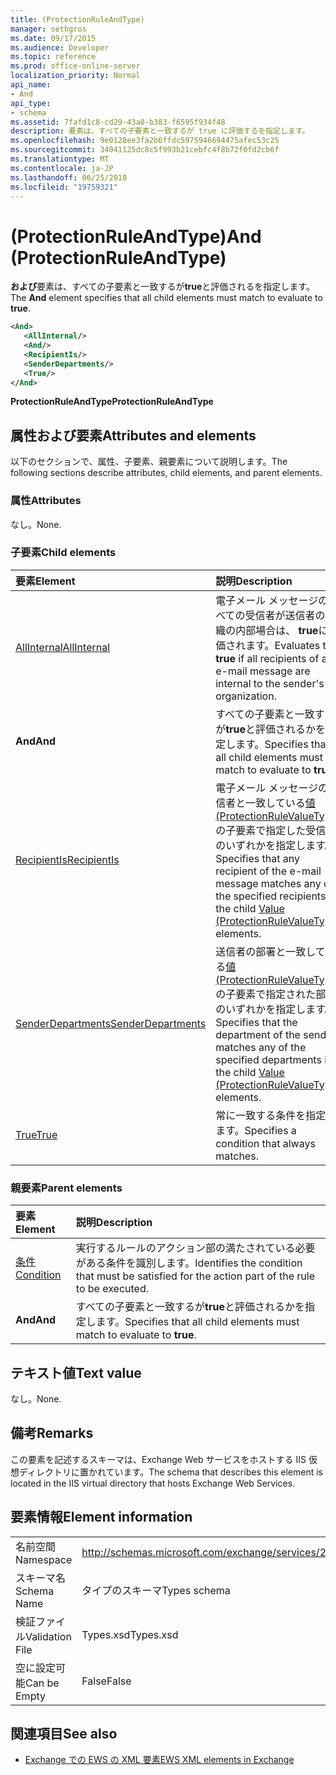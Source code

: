 ```yaml
---
title: (ProtectionRuleAndType)
manager: sethgros
ms.date: 09/17/2015
ms.audience: Developer
ms.topic: reference
ms.prod: office-online-server
localization_priority: Normal
api_name:
- And
api_type:
- schema
ms.assetid: 7fafd1c8-cd29-43a0-b383-f6595f934f48
description: 要素は、すべての子要素と一致するが true に評価するを指定します。
ms.openlocfilehash: 9e0128ee3fa2b6ffdc5975946694475afec53c25
ms.sourcegitcommit: 34041125dc8c5f993b21cebfc4f8b72f0fd2cb6f
ms.translationtype: MT
ms.contentlocale: ja-JP
ms.lasthandoff: 06/25/2018
ms.locfileid: "19759321"
---
```

# <a name="and-protectionruleandtype"></a><span data-ttu-id="91a4b-103">(ProtectionRuleAndType)</span><span class="sxs-lookup"><span data-stu-id="91a4b-103">And (ProtectionRuleAndType)</span></span>

<span data-ttu-id="91a4b-104">**および**要素は、すべての子要素と一致するが**true**と評価されるを指定します。</span><span class="sxs-lookup"><span data-stu-id="91a4b-104">The **And** element specifies that all child elements must match to evaluate to **true**.</span></span>
  
```xml
<And>
   <AllInternal/>
   <And/>
   <RecipientIs/>
   <SenderDepartments/>
   <True/>
</And>
```

 <span data-ttu-id="91a4b-105">**ProtectionRuleAndType**</span><span class="sxs-lookup"><span data-stu-id="91a4b-105">**ProtectionRuleAndType**</span></span>
## <a name="attributes-and-elements"></a><span data-ttu-id="91a4b-106">属性および要素</span><span class="sxs-lookup"><span data-stu-id="91a4b-106">Attributes and elements</span></span>

<span data-ttu-id="91a4b-107">以下のセクションで、属性、子要素、親要素について説明します。</span><span class="sxs-lookup"><span data-stu-id="91a4b-107">The following sections describe attributes, child elements, and parent elements.</span></span>
  
### <a name="attributes"></a><span data-ttu-id="91a4b-108">属性</span><span class="sxs-lookup"><span data-stu-id="91a4b-108">Attributes</span></span>

<span data-ttu-id="91a4b-109">なし。</span><span class="sxs-lookup"><span data-stu-id="91a4b-109">None.</span></span>
  
### <a name="child-elements"></a><span data-ttu-id="91a4b-110">子要素</span><span class="sxs-lookup"><span data-stu-id="91a4b-110">Child elements</span></span>

|<span data-ttu-id="91a4b-111">**要素**</span><span class="sxs-lookup"><span data-stu-id="91a4b-111">**Element**</span></span>|<span data-ttu-id="91a4b-112">**説明**</span><span class="sxs-lookup"><span data-stu-id="91a4b-112">**Description**</span></span>|
|:-----|:-----|
|[<span data-ttu-id="91a4b-113">AllInternal</span><span class="sxs-lookup"><span data-stu-id="91a4b-113">AllInternal</span></span>](allinternal.md) <br/> |<span data-ttu-id="91a4b-114">電子メール メッセージのすべての受信者が送信者の組織の内部場合は、 **true**に評価されます。</span><span class="sxs-lookup"><span data-stu-id="91a4b-114">Evaluates to **true** if all recipients of an e-mail message are internal to the sender's organization.</span></span>  <br/> |
|<span data-ttu-id="91a4b-115">**And**</span><span class="sxs-lookup"><span data-stu-id="91a4b-115">**And**</span></span> <br/> |<span data-ttu-id="91a4b-116">すべての子要素と一致するが**true**と評価されるかを指定します。</span><span class="sxs-lookup"><span data-stu-id="91a4b-116">Specifies that all child elements must match to evaluate to **true**.</span></span>  <br/> |
|[<span data-ttu-id="91a4b-117">RecipientIs</span><span class="sxs-lookup"><span data-stu-id="91a4b-117">RecipientIs</span></span>](recipientis.md) <br/> |<span data-ttu-id="91a4b-118">電子メール メッセージの受信者と一致している[値 (ProtectionRuleValueType)](value-protectionrulevaluetype.md)の子要素で指定した受信者のいずれかを指定します。</span><span class="sxs-lookup"><span data-stu-id="91a4b-118">Specifies that any recipient of the e-mail message matches any of the specified recipients in the child [Value (ProtectionRuleValueType)](value-protectionrulevaluetype.md) elements.</span></span>  <br/> |
|[<span data-ttu-id="91a4b-119">SenderDepartments</span><span class="sxs-lookup"><span data-stu-id="91a4b-119">SenderDepartments</span></span>](senderdepartments.md) <br/> |<span data-ttu-id="91a4b-120">送信者の部署と一致している[値 (ProtectionRuleValueType)](value-protectionrulevaluetype.md)の子要素で指定された部門のいずれかを指定します。</span><span class="sxs-lookup"><span data-stu-id="91a4b-120">Specifies that the department of the sender matches any of the specified departments in the child [Value (ProtectionRuleValueType)](value-protectionrulevaluetype.md) elements.</span></span>  <br/> |
|[<span data-ttu-id="91a4b-121">True</span><span class="sxs-lookup"><span data-stu-id="91a4b-121">True</span></span>](true.md) <br/> |<span data-ttu-id="91a4b-122">常に一致する条件を指定します。</span><span class="sxs-lookup"><span data-stu-id="91a4b-122">Specifies a condition that always matches.</span></span>  <br/> |
   
### <a name="parent-elements"></a><span data-ttu-id="91a4b-123">親要素</span><span class="sxs-lookup"><span data-stu-id="91a4b-123">Parent elements</span></span>

|<span data-ttu-id="91a4b-124">**要素**</span><span class="sxs-lookup"><span data-stu-id="91a4b-124">**Element**</span></span>|<span data-ttu-id="91a4b-125">**説明**</span><span class="sxs-lookup"><span data-stu-id="91a4b-125">**Description**</span></span>|
|:-----|:-----|
|[<span data-ttu-id="91a4b-126">条件</span><span class="sxs-lookup"><span data-stu-id="91a4b-126">Condition</span></span>](condition.md) <br/> |<span data-ttu-id="91a4b-127">実行するルールのアクション部の満たされている必要がある条件を識別します。</span><span class="sxs-lookup"><span data-stu-id="91a4b-127">Identifies the condition that must be satisfied for the action part of the rule to be executed.</span></span>  <br/> |
|<span data-ttu-id="91a4b-128">**And**</span><span class="sxs-lookup"><span data-stu-id="91a4b-128">**And**</span></span> <br/> |<span data-ttu-id="91a4b-129">すべての子要素と一致するが**true**と評価されるかを指定します。</span><span class="sxs-lookup"><span data-stu-id="91a4b-129">Specifies that all child elements must match to evaluate to **true**.</span></span>  <br/> |
   
## <a name="text-value"></a><span data-ttu-id="91a4b-130">テキスト値</span><span class="sxs-lookup"><span data-stu-id="91a4b-130">Text value</span></span>

<span data-ttu-id="91a4b-131">なし。</span><span class="sxs-lookup"><span data-stu-id="91a4b-131">None.</span></span>
  
## <a name="remarks"></a><span data-ttu-id="91a4b-132">備考</span><span class="sxs-lookup"><span data-stu-id="91a4b-132">Remarks</span></span>

<span data-ttu-id="91a4b-133">この要素を記述するスキーマは、Exchange Web サービスをホストする IIS 仮想ディレクトリに置かれています。</span><span class="sxs-lookup"><span data-stu-id="91a4b-133">The schema that describes this element is located in the IIS virtual directory that hosts Exchange Web Services.</span></span>
  
## <a name="element-information"></a><span data-ttu-id="91a4b-134">要素情報</span><span class="sxs-lookup"><span data-stu-id="91a4b-134">Element information</span></span>

|||
|:-----|:-----|
|<span data-ttu-id="91a4b-135">名前空間</span><span class="sxs-lookup"><span data-stu-id="91a4b-135">Namespace</span></span>  <br/> |http://schemas.microsoft.com/exchange/services/2006/types  <br/> |
|<span data-ttu-id="91a4b-136">スキーマ名</span><span class="sxs-lookup"><span data-stu-id="91a4b-136">Schema Name</span></span>  <br/> |<span data-ttu-id="91a4b-137">タイプのスキーマ</span><span class="sxs-lookup"><span data-stu-id="91a4b-137">Types schema</span></span>  <br/> |
|<span data-ttu-id="91a4b-138">検証ファイル</span><span class="sxs-lookup"><span data-stu-id="91a4b-138">Validation File</span></span>  <br/> |<span data-ttu-id="91a4b-139">Types.xsd</span><span class="sxs-lookup"><span data-stu-id="91a4b-139">Types.xsd</span></span>  <br/> |
|<span data-ttu-id="91a4b-140">空に設定可能</span><span class="sxs-lookup"><span data-stu-id="91a4b-140">Can be Empty</span></span>  <br/> |<span data-ttu-id="91a4b-141">False</span><span class="sxs-lookup"><span data-stu-id="91a4b-141">False</span></span>  <br/> |
   
## <a name="see-also"></a><span data-ttu-id="91a4b-142">関連項目</span><span class="sxs-lookup"><span data-stu-id="91a4b-142">See also</span></span>

- [<span data-ttu-id="91a4b-143">Exchange での EWS の XML 要素</span><span class="sxs-lookup"><span data-stu-id="91a4b-143">EWS XML elements in Exchange</span></span>](ews-xml-elements-in-exchange.md)

